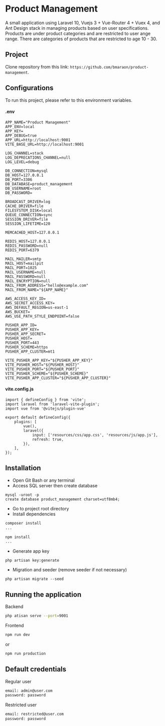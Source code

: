 
# Product Management

A small application using Laravel 10, Vuejs 3 + Vue-Router 4 + Vuex 4, and Ant Design stack in managing products based on user specifications. Products are under product categories and are restricted to user ange range. There are categories of products that are restricted to age 10 - 30.

## Project

Clone repository from this link: `https://github.com/bmaraon/product-management`.


## Configurations

To run this project, please refer to this environment variables.
#### .env
```
APP_NAME="Product Management"
APP_ENV=local
APP_KEY=
APP_DEBUG=true
APP_URL=http://localhost:9001
VITE_BASE_URL=http://localhost:9001

LOG_CHANNEL=stack
LOG_DEPRECATIONS_CHANNEL=null
LOG_LEVEL=debug

DB_CONNECTION=mysql
DB_HOST=127.0.0.1
DB_PORT=3306
DB_DATABASE=product_management
DB_USERNAME=root
DB_PASSWORD=

BROADCAST_DRIVER=log
CACHE_DRIVER=file
FILESYSTEM_DISK=local
QUEUE_CONNECTION=sync
SESSION_DRIVER=file
SESSION_LIFETIME=120

MEMCACHED_HOST=127.0.0.1

REDIS_HOST=127.0.0.1
REDIS_PASSWORD=null
REDIS_PORT=6379

MAIL_MAILER=smtp
MAIL_HOST=mailpit
MAIL_PORT=1025
MAIL_USERNAME=null
MAIL_PASSWORD=null
MAIL_ENCRYPTION=null
MAIL_FROM_ADDRESS="hello@example.com"
MAIL_FROM_NAME="${APP_NAME}"

AWS_ACCESS_KEY_ID=
AWS_SECRET_ACCESS_KEY=
AWS_DEFAULT_REGION=us-east-1
AWS_BUCKET=
AWS_USE_PATH_STYLE_ENDPOINT=false

PUSHER_APP_ID=
PUSHER_APP_KEY=
PUSHER_APP_SECRET=
PUSHER_HOST=
PUSHER_PORT=443
PUSHER_SCHEME=https
PUSHER_APP_CLUSTER=mt1

VITE_PUSHER_APP_KEY="${PUSHER_APP_KEY}"
VITE_PUSHER_HOST="${PUSHER_HOST}"
VITE_PUSHER_PORT="${PUSHER_PORT}"
VITE_PUSHER_SCHEME="${PUSHER_SCHEME}"
VITE_PUSHER_APP_CLUSTER="${PUSHER_APP_CLUSTER}"
```
#### vite.config.js
```
import { defineConfig } from 'vite';
import laravel from 'laravel-vite-plugin';
import vue from '@vitejs/plugin-vue'

export default defineConfig({
    plugins: [
        vue(),
        laravel({
            input: ['resources/css/app.css', 'resources/js/app.js'],
            refresh: true,
        }),
    ],
});
```


## Installation
- Open Git Bash or any terminal
- Access SQL server then create database
```
mysql -uroot -p
create database product_management charset=utf8mb4;
```
- Go to project root directory
- Install dependencies
```bash
composer install
...

npm install
...
```
- Generate app key
```
php artisan key:generate
```
- Migration and seeder (remove seeder if not necessary)
```
php artisan migrate --seed
```


    
## Running the application

Backend
```bash
php atisan serve --port=9001
```

Frontend
```bash
npm run dev
```
or
```bash
npm run production
```
## Default credentials
Regular user
```bash
email: admin@user.com
password: password
```
Restricted user
```bash
email: restricted@user.com
password: password
```
